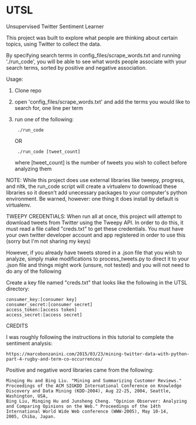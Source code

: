 # UTSL
Unsupervised Twitter Sentiment Learner


This project was built to explore what people are thinking about certain topics, using Twitter to collect the data.

By specifying search terms in config_files/scrape_words.txt and running './run_code', you will be able to see what words people associate with your search terms, sorted by positive and negative association.

Usage:

1. Clone repo
2. open 'config_files/scrape_words.txt' and add the terms you would like to search for, one line per term
3. run one of the following:

		./run_code 
	OR 

		./run_code [tweet_count]
	where [tweet_count] is the number of tweets you wish to collect before analyzing them

NOTE: While this project does use external libraries like tweepy, progress, and nltk, the run_code script will create a virtualenv to download these libraries so it doesn't add unecessary packages to your computer's python environment. Be warned, however: one thing it does install by default is virtualenv.

TWEEPY CREDENTIALS: When run all at once, this project will attempt to download tweets from Twitter using the Tweepy API. In order to do this, it must read a file called "creds.txt" to get these credentials. You must have your own twitter developer account and app registered in order to use this (sorry but I'm not sharing my keys)

However, if you already have tweets stored in a .json file that you wish to analyze, simply make modifications to process_tweets.py to direct it to your .json file and things might work (unsure, not tested) and you will not need to do any of the following

Create a key file named "creds.txt" that looks like the following in the UTSL directory:

	consumer_key:[consumer key]
	consumer_secret:[consumer secret]
	access_token:[access token]
	access_secret:[access secret]





CREDITS

I was roughly following the instructions in this tutorial to complete the sentiment analysis:

	https://marcobonzanini.com/2015/03/23/mining-twitter-data-with-python-part-4-rugby-and-term-co-occurrences/

Positive and negative word libraries came from the following:

	Minqing Hu and Bing Liu. "Mining and Summarizing Customer Reviews." 
	Proceedings of the ACM SIGKDD International Conference on Knowledge 
	Discovery and Data Mining (KDD-2004), Aug 22-25, 2004, Seattle, 
	Washington, USA, 
	Bing Liu, Minqing Hu and Junsheng Cheng. "Opinion Observer: Analyzing 
	and Comparing Opinions on the Web." Proceedings of the 14th 
	International World Wide Web conference (WWW-2005), May 10-14, 
	2005, Chiba, Japan.
